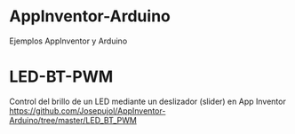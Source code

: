 # AppInventor-Arduino
Ejemplos AppInventor y Arduino



# LED-BT-PWM
Control del brillo de un LED mediante un deslizador (slider) en App Inventor
https://github.com/Josepujol/AppInventor-Arduino/tree/master/LED_BT_PWM


